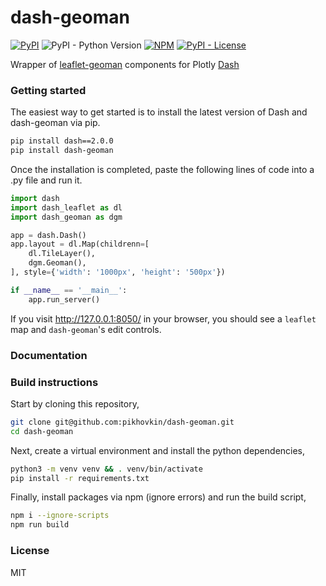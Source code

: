# dash-geoman

[![PyPI](https://img.shields.io/pypi/v/dash-geoman.svg)](https://pypi.org/project/dash-geoman/)
![PyPI - Python Version](https://img.shields.io/pypi/pyversions/dash_geoman.svg)
[![NPM](https://img.shields.io/npm/v/dash-geoman.svg)](https://www.npmjs.com/package/dash-geoman)
[![PyPI - License](https://img.shields.io/pypi/l/dash-geoman.svg)](./LICENSE)

Wrapper of [leaflet-geoman][] components for Plotly [Dash][]

### Getting started

The easiest way to get started is to install the latest version of Dash and dash-geoman via pip.

```bash
pip install dash==2.0.0
pip install dash-geoman
```

Once the installation is completed, paste the following lines of code into a .py file and run it.

```python
import dash
import dash_leaflet as dl
import dash_geoman as dgm

app = dash.Dash()
app.layout = dl.Map(childrenn=[
    dl.TileLayer(),
    dgm.Geoman(),
], style={'width': '1000px', 'height': '500px'})

if __name__ == '__main__':
    app.run_server()
```

If you visit http://127.0.0.1:8050/ in your browser, you should see a `leaflet` map and `dash-geoman`'s edit controls.

### Documentation


### Build instructions

Start by cloning this repository,

```bash
git clone git@github.com:pikhovkin/dash-geoman.git
cd dash-geoman
```

Next, create a virtual environment and install the python dependencies,

```bash
python3 -m venv venv && . venv/bin/activate
pip install -r requirements.txt
```

Finally, install packages via npm (ignore errors) and run the build script,

```bash
npm i --ignore-scripts
npm run build
```

### License

MIT

[leaflet-geoman]: https://github.com/geoman-io/leaflet-geoman
[Dash]: https://github.com/plotly/dash
